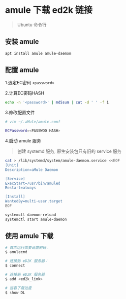 # amule 下载 ed2k 链接

> Ubuntu 命令行

## 安装 amule

```bash
apt install amule amule-daemon
```

## 配置 amule

1.选定EC密码 `<password>`

2.计算EC密码HASH

```bash
echo -n '<password>' | md5sum | cut -d ' ' -f 1
```

3.修改配置文件

```bash
# vim ~/.aMule/amule.conf

ECPassword=<PASSWOD HASH>
```

4.启动 amule 服务

> 创建 systemd 服务, 原生安装包只有旧的 service 服务

```bash
cat > /lib/systemd/system/amule-daemon.service <<EOF
[Unit]
Description=aMule Daemon

[Service]
ExecStart=/usr/bin/amuled
Restart=always

[Install]
WantedBy=multi-user.target
EOF

systemctl daemon-reload
systemctl start amule-daemon
```

## 使用 amule 下载

```bash
# 首次运行需要设置密码.
$ amulecmd

# 连接到 eD2K 服务器：
$ connect

# 连接到 eD2K 服务器
$ add <ed2k_link>

# 查看下载进度
$ show DL
```



